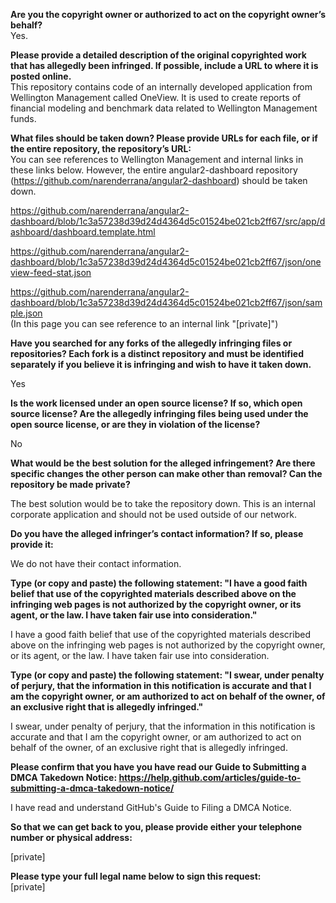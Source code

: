 **Are you the copyright owner or authorized to act on the copyright owner’s behalf?**   
Yes.

**Please provide a detailed description of the original copyrighted work that has allegedly been infringed. If possible, include a URL to where it is posted online.**   
This repository contains code of an internally developed application from Wellington Management called OneView. It is used to create reports of financial modeling and benchmark data related to Wellington Management funds.

**What files should be taken down? Please provide URLs for each file, or if the entire repository, the repository’s URL:**   
You can see references to Wellington Management and internal links in these links below. However, the entire angular2-dashboard repository (https://github.com/narenderrana/angular2-dashboard) should be taken down.

https://github.com/narenderrana/angular2-dashboard/blob/1c3a57238d39d24d4364d5c01524be021cb2ff67/src/app/dashboard/dashboard.template.html

https://github.com/narenderrana/angular2-dashboard/blob/1c3a57238d39d24d4364d5c01524be021cb2ff67/json/oneview-feed-stat.json

https://github.com/narenderrana/angular2-dashboard/blob/1c3a57238d39d24d4364d5c01524be021cb2ff67/json/sample.json   
(In this page you can see reference to an internal link "[private]")

**Have you searched for any forks of the allegedly infringing files or repositories? Each fork is a distinct repository and must be identified separately if you believe it is infringing and wish to have it taken down.**

Yes

**Is the work licensed under an open source license? If so, which open source license? Are the allegedly infringing files being used under the open source license, or are they in violation of the license?**

No

**What would be the best solution for the alleged infringement? Are there specific changes the other person can make other than removal? Can the repository be made private?**

The best solution would be to take the repository down. This is an internal corporate application and should not be used outside of our network.

**Do you have the alleged infringer’s contact information? If so, please provide it:**

We do not have their contact information.

**Type (or copy and paste) the following statement: "I have a good faith belief that use of the copyrighted materials described above on the infringing web pages is not authorized by the copyright owner, or its agent, or the law. I have taken fair use into consideration."**

I have a good faith belief that use of the copyrighted materials described above on the infringing web pages is not authorized by the copyright owner, or its agent, or the law. I have taken fair use into consideration.

**Type (or copy and paste) the following statement: "I swear, under penalty of perjury, that the information in this notification is accurate and that I am the copyright owner, or am authorized to act on behalf of the owner, of an exclusive right that is allegedly infringed."**

I swear, under penalty of perjury, that the information in this notification is accurate and that I am the copyright owner, or am authorized to act on behalf of the owner, of an exclusive right that is allegedly infringed.

**Please confirm that you have you have read our Guide to Submitting a DMCA Takedown Notice: https://help.github.com/articles/guide-to-submitting-a-dmca-takedown-notice/**

I have read and understand GitHub's Guide to Filing a DMCA Notice.

**So that we can get back to you, please provide either your telephone number or physical address:**

[private]

**Please type your full legal name below to sign this request:**   
[private]
